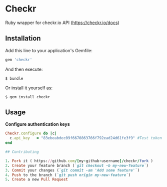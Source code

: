 # Checkr

Ruby wrapper for checkr.io API (https://checkr.io/docs)

## Installation

Add this line to your application's Gemfile:

```ruby
gem 'checkr'
```

And then execute:

    $ bundle

Or install it yourself as:

    $ gem install checkr

## Usage

**Configure authentication keys**

  ```Ruby
  Checkr.configure do |c|
    c.api_key   = "83ebeabdec09f6670863766f792ead24d61fe3f9" #Test token from checkr api document
  end

## Contributing

1. Fork it ( https://github.com/[my-github-username]/checkr/fork )
2. Create your feature branch (`git checkout -b my-new-feature`)
3. Commit your changes (`git commit -am 'Add some feature'`)
4. Push to the branch (`git push origin my-new-feature`)
5. Create a new Pull Request
